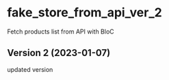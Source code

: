 # fake_store_from_api_ver_2

Fetch products list from API with BloC

## Version 2 (2023-01-07)

updated version